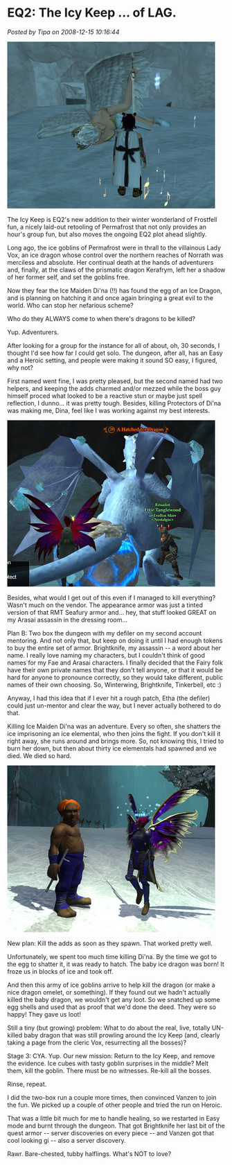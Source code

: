 # EQ2: The Icy Keep ... of LAG.

*Posted by Tipa on 2008-12-15 10:16:44*

![](../../../uploads/2008/12/everquest2-2008-12-14-16-56-40-60.jpg "everquest2-2008-12-14-16-56-40-60")

The Icy Keep is EQ2's new addition to their winter wonderland of Frostfell fun, a nicely laid-out retooling of Permafrost that not only provides an hour's group fun, but also moves the ongoing EQ2 plot ahead slightly.

Long ago, the ice goblins of Permafrost were in thrall to the villainous Lady Vox, an ice dragon whose control over the northern reaches of Norrath was merciless and absolute. Her continual death at the hands of adventurers and, finally, at the claws of the prismatic dragon Kerafrym, left her a shadow of her former self, and set the goblins free.

Now they fear the Ice Maiden Di'na (!!) has found the egg of an Ice Dragon, and is planning on hatching it and once again bringing a great evil to the world. Who can stop her nefarious scheme?

Who do they ALWAYS come to when there's dragons to be killed?

Yup. Adventurers.

After looking for a group for the instance for all of about, oh, 30 seconds, I thought I'd see how far I could get solo. The dungeon, after all, has an Easy and a Heroic setting, and people were making it sound SO easy, I figured, why not?

First named went fine, I was pretty pleased, but the second named had two helpers, and keeping the adds charmed and/or mezzed while the boss guy himself proced what looked to be a reactive stun or maybe just spell reflection, I dunno... it was pretty tough. Besides, killing Protectors of Di'na was making me, Dina, feel like I was working against my best interests.

![](../../../uploads/2008/12/everquest2-2008-12-14-19-24-39-73.jpg "everquest2-2008-12-14-19-24-39-73")

Besides, what would I get out of this even if I managed to kill everything? Wasn't much on the vendor. The appearance armor was just a tinted version of that RMT Seafury armor and... hey, that stuff looked GREAT on my Arasai assassin in the dressing room...

Plan B: Two box the dungeon with my defiler on my second account mentoring. And not only that, but keep on doing it until I had enough tokens to buy the entire set of armor. Brightknife, my assassin -- a word about her name. I really love naming my characters, but I couldn't think of good names for my Fae and Arasai characters. I finally decided that the Fairy folk have their own private names that they don't tell anyone, or that it would be hard for anyone to pronounce correctly, so they would take different, public names of their own choosing. So, Winterwing, Brightknife, Tinkerbell, etc :)

Anyway, I had this idea that if I ever hit a rough patch, Etha (the defiler) could just un-mentor and clear the way, but I never actually bothered to do that.

Killing Ice Maiden Di'na was an adventure. Every so often, she shatters the ice imprisoning an ice elemental, who then joins the fight. If you don't kill it right away, she runs around and brings more. So, not knowing this, I tried to burn her down, but then about thirty ice elementals had spawned and we died. We died so hard.

![](../../../uploads/2008/12/everquest2-2008-12-15-00-59-19-80.jpg "everquest2-2008-12-15-00-59-19-80")

New plan: Kill the adds as soon as they spawn. That worked pretty well.

Unfortunately, we spent too much time killing Di'na. By the time we got to the egg to shatter it, it was ready to hatch. The baby ice dragon was born! It froze us in blocks of ice and took off.

And then this army of ice goblins arrive to help kill the dragon (or make a nice dragon omelet, or something). If they found out we hadn't actually killed the baby dragon, we wouldn't get any loot. So we snatched up some egg shells and used that as proof that we'd done the deed. They were so happy! They gave us loot!

Still a tiny (but growing) problem: What to do about the real, live, totally UN-killed baby dragon that was still prowling around the Icy Keep (and, clearly taking a page from the cleric Vox, resurrecting all the bosses)?

Stage 3: CYA. Yup. Our new mission: Return to the Icy Keep, and remove the evidence. Ice cubes with tasty goblin surprises in the middle? Melt them, kill the goblin. There must be no witnesses. Re-kill all the bosses.

Rinse, repeat.

I did the two-box run a couple more times, then convinced Vanzen to join the fun. We picked up a couple of other people and tried the run on Heroic.

That was a little bit much for me to handle healing, so we restarted in Easy mode and burnt through the dungeon. That got Brightknife her last bit of the quest armor -- server discoveries on every piece -- and Vanzen got that cool looking gi -- also a server discovery.

Rawr. Bare-chested, tubby halflings. What's NOT to love?

